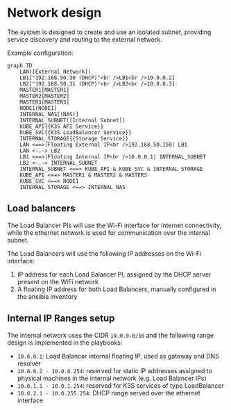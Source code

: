 # Network design

The system is designed to create and use an isolated subnet, providing service discovery and routing to the external network.

Example configuration:

``` mermaid
graph TD
    LAN([External Network])
    LB1["192.168.50.30 (DHCP)"<br />LB1<br />10.0.0.2]
    LB2["192.168.50.31 (DHCP)"<br />LB2<br />10.0.0.3]
    MASTER1[MASTER1]
    MASTER2[MASTER2]
    MASTER3[MASTER3]
    NODE1[NODE1]
    INTERNAL_NAS[(NAS)]
    INTERNAL_SUBNET([Internal Subnet])
    KUBE_API{{K3S API Service}}
    KUBE_SVC{{K3S LoadBalancer Service}}
    INTERNAL_STORAGE{{Storage Service}}
    LAN <==>|Floating External IP<br />192.168.50.150| LB1
    LAN <-.-> LB2
    LB1 <==>|Floating Internal IP<br />10.0.0.1| INTERNAL_SUBNET
    LB2 <-.-> INTERNAL_SUBNET
    INTERNAL_SUBNET <==> KUBE_API & KUBE_SVC & INTERNAL_STORAGE
    KUBE_API <==> MASTER1 & MASTER2 & MASTER3
    KUBE_SVC <==> NODE1
    INTERNAL_STORAGE <==> INTERNAL_NAS
```

## Load balancers

The Load Balancer PIs will use the Wi-Fi interface for internet connectivity, while the ethernet network is used
for communication over the internal subnet.

The Load Balancers will use the following IP addresses on the Wi-Fi interface:

1. IP address for each Load Balancer PI, assigned by the DHCP server present on the WiFi network
3. A floating IP address for both Load Balancers, manually configured in the ansible inventory

## Internal IP Ranges setup

The internal network uses the CIDR `10.0.0.0/16` and the following range design is implemented in the playbooks:

- `10.0.0.1`: Load Balancer internal floating IP, used as gateway and DNS resolver
- `10.0.0.2 - 10.0.0.254`: reserved for static IP addresses assigned to physical machines in the internal network (e.g. Load Balancer IPs)
- `10.0.1.1 - 10.0.1.254`: reserved for K3S services of type LoadBalancer
- `10.0.2.1 - 10.0.255.254`: DHCP range served over the ethernet interface
